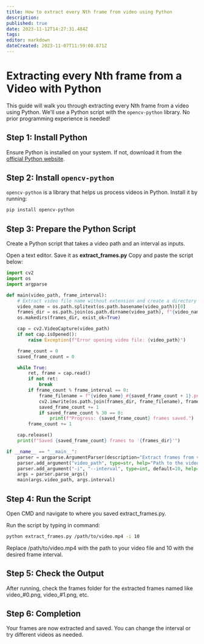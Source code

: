 ```yaml
---
title: How to extract every Nth frame from video using Python 
description: 
published: true
date: 2023-11-12T14:27:31.484Z
tags: 
editor: markdown
dateCreated: 2023-11-07T11:59:08.871Z
---
```


# Extracting every Nth frame from a Video with Python

This guide will walk you through extracting every Nth frame from a video using Python. We'll use a Python script with the `opencv-python` library. No prior programming experience is needed!

## Step 1: Install Python
Ensure Python is installed on your system. If not, download it from the [official Python website](https://www.python.org/).

## Step 2: Install `opencv-python`
`opencv-python` is a library that helps us process videos in Python. Install it by running:

```bash
pip install opencv-python
```

## Step 3: Prepare the Python Script
Create a Python script that takes a video path and an interval as inputs.

Open a text editor. Save it as **extract_frames.py**
Copy and paste the script below:
```python
import cv2
import os
import argparse

def main(video_path, frame_interval):
    # Extract video file name without extension and create a directory for frames
    video_name = os.path.splitext(os.path.basename(video_path))[0]
    frames_dir = os.path.join(os.path.dirname(video_path), f"{video_name}_frames")
    os.makedirs(frames_dir, exist_ok=True)

    cap = cv2.VideoCapture(video_path)
    if not cap.isOpened():
        raise Exception(f"Error opening video file: {video_path}")

    frame_count = 0
    saved_frame_count = 0

    while True:
        ret, frame = cap.read()
        if not ret:
            break
        if frame_count % frame_interval == 0:
            frame_filename = f"{video_name}_#{saved_frame_count + 1}.png"
            cv2.imwrite(os.path.join(frames_dir, frame_filename), frame)
            saved_frame_count += 1
            if saved_frame_count % 30 == 0:
                print(f"Progress: {saved_frame_count} frames saved.")
        frame_count += 1

    cap.release()
    print(f"Saved {saved_frame_count} frames to '{frames_dir}'")

if __name__ == "__main__":
    parser = argparse.ArgumentParser(description="Extract frames from video.")
    parser.add_argument("video_path", type=str, help="Path to the video file.")
    parser.add_argument("-i", "--interval", type=int, default=10, help="Interval of frames to save (default is every 10th frame).")
    args = parser.parse_args()
    main(args.video_path, args.interval)
```

## Step 4: Run the Script
Open CMD and navigate to where you saved extract_frames.py.

Run the script by typing in command:
```bash
python extract_frames.py /path/to/video.mp4 -i 10
```
Replace /path/to/video.mp4 with the path to your video file and 10 with the desired frame interval.

## Step 5: Check the Output
After running, check the frames folder for the extracted frames named like video_#0.png, video_#1.png, etc.

## Step 6: Completion
Your frames are now extracted and saved. You can change the interval or try different videos as needed.
